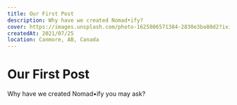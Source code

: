 ```yaml
---
title: Our First Post
description: Why have we created Nomad•ify?
cover: https://images.unsplash.com/photo-1625806571384-2830e3ba80d2?ixid=MnwxMjA3fDB8MHxwaG90by1wYWdlfHx8fGVufDB8fHx8&ixlib=rb-1.2.1&auto=format&fit=crop&w=700&q=80
createdAt: 2021/07/25
location: Canmore, AB, Canada
---
```


# Our First Post
Why have we created Nomad•ify you may ask?

